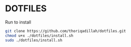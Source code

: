 # DOTFILES
Run to install
```bash
git clone https://github.com/thoriqadillah/dotfiles.git
chmod u+x ./dotfiles/install.sh
sudo ./dotfiles/install.sh
```